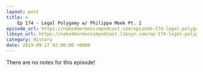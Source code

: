 ```yaml
---
layout: post
title: >
    Ep 174 - Legal Polygamy w/ Philippa Meek Pt. 1
episode_url: https://nakedmormonismpodcast.com/episode-174-legal-polygamy-w-philippa-meek-pt-1/
libsyn_url: https://nakedmormonismpodcast.libsyn.com/ep-174-legal-polygamy-w-philippa-meek-pt-1
category: History
date: 2019-09-27 02:00:00 +0000
---
```


There are no notes for this episode!
